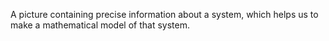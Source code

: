 A picture containing precise information about a system, which helps us
to make a mathematical model of that system.
